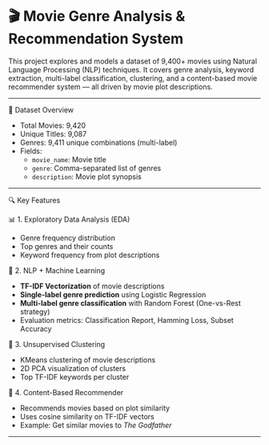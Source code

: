 # 🎬 Movie Genre Analysis & Recommendation System

This project explores and models a dataset of 9,400+ movies using Natural Language Processing (NLP) techniques. It covers genre analysis, keyword extraction, multi-label classification, clustering, and a content-based movie recommender system — all driven by movie plot descriptions.

---

📁 Dataset Overview

- Total Movies: 9,420
- Unique Titles: 9,087
- Genres: 9,411 unique combinations (multi-label)
- Fields:
  - `movie_name`: Movie title
  - `genre`: Comma-separated list of genres
  - `description`: Movie plot synopsis

---

 🔍 Key Features

 📊 1. Exploratory Data Analysis (EDA)
- Genre frequency distribution
- Top genres and their counts
- Keyword frequency from plot descriptions

 🧠 2. NLP + Machine Learning
- **TF-IDF Vectorization** of movie descriptions
- **Single-label genre prediction** using Logistic Regression
- **Multi-label genre classification** with Random Forest (One-vs-Rest strategy)
- Evaluation metrics: Classification Report, Hamming Loss, Subset Accuracy

🧪 3. Unsupervised Clustering
- KMeans clustering of movie descriptions
- 2D PCA visualization of clusters
- Top TF-IDF keywords per cluster

 🎯 4. Content-Based Recommender
- Recommends movies based on plot similarity
- Uses cosine similarity on TF-IDF vectors
- Example: Get similar movies to *The Godfather*

---

